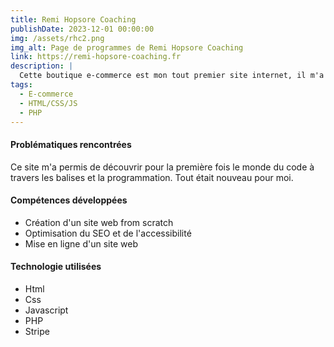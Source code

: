 ```yaml
---
title: Remi Hopsore Coaching
publishDate: 2023-12-01 00:00:00
img: /assets/rhc2.png
img_alt: Page de programmes de Remi Hopsore Coaching
link: https://remi-hopsore-coaching.fr
description: |
  Cette boutique e-commerce est mon tout premier site internet, il m'a permis de détailler et de mettre en vente mes programmes sportifs dans le cadre de mon activité de coach sportif en freelance. Aujourd'hui la boutique n'est plus active mais le site reste consultable.
tags:
  - E-commerce
  - HTML/CSS/JS
  - PHP
---
```


#### Problématiques rencontrées

Ce site m'a permis de découvrir pour la première fois le monde du code à travers les balises et la programmation. Tout était nouveau pour moi.

#### Compétences développées
- Création d'un site web from scratch
- Optimisation du SEO et de l'accessibilité 
- Mise en ligne d'un site web

#### Technologie utilisées

- Html
- Css
- Javascript
- PHP
- Stripe